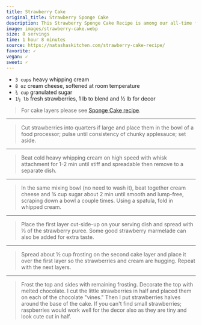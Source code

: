 ```yaml
---
title: Strawberry Cake
original_title: Strawberry Sponge Cake
description: This Strawberry Sponge Cake Recipe is among our all-time favorite strawberry desserts. It is moist with layers of fresh strawberries, and whipped cream cheese frosting.
image: images/strawberry-cake.webp
size: 8 servings
time: 1 hour 8 minutes
source: https://natashaskitchen.com/strawberry-cake-recipe/
favorite: ✓
vegan: ✓
sweet: ✓
---
```


* `3 cups` heavy whipping cream
* `8 oz` cream cheese, softened at room temperature
* `¾ cup` granulated sugar
* `1½ lb` fresh strawberries, 1 lb to blend and ½ lb for decor

> For cake layers please see [Sponge Cake recipe](/sponge-cake).

---

> Cut strawberries into quarters if large and place them in the bowl of a food processor; pulse until consistency of chunky applesauce; set aside.

---

> Beat cold heavy whipping cream on high speed with whisk attachment for 1-2 min until stiff and spreadable then remove to a separate dish.

---

> In the same mixing bowl (no need to wash it), beat together cream cheese and ¾ cup sugar about 2 min until smooth and lump-free, scraping down a bowl a couple times. Using a spatula, fold in whipped cream.

---

> Place the first layer cut-side-up on your serving dish and spread with ⅓ of the strawberry puree. Some good strawberry marmelade can also be added for extra taste.

---

> Spread about ½ cup frosting on the second cake layer and place it over the first layer so the strawberries and cream are hugging. Repeat with the next layers.

---

> Frost the top and sides with remaining frosting. Decorate the top with melted chocolate. I cut the little strawberries in half and placed them on each of the chocolate "vines." Then I put strawberries halves around the base of the cake. If you can't find small strawberries; raspberries would work well for the decor also as they are tiny and look cute cut in half.